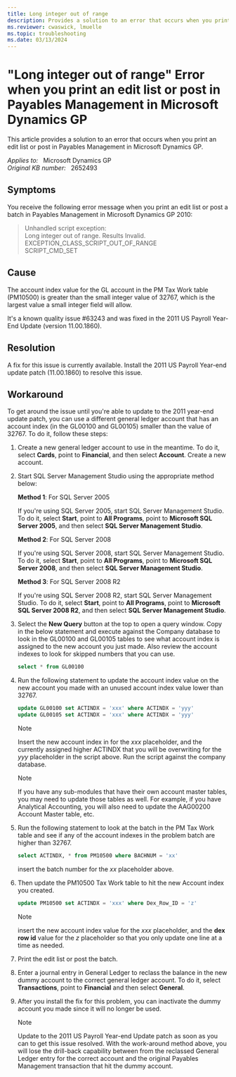 ```yaml
---
title: Long integer out of range
description: Provides a solution to an error that occurs when you print an edit list or post in Payables Management in Microsoft Dynamics GP.
ms.reviewer: cwaswick, lmuelle
ms.topic: troubleshooting
ms.date: 03/13/2024
---
```

# "Long integer out of range" Error when you print an edit list or post in Payables Management in Microsoft Dynamics GP

This article provides a solution to an error that occurs when you print an edit list or post in Payables Management in Microsoft Dynamics GP.

_Applies to:_ &nbsp; Microsoft Dynamics GP  
_Original KB number:_ &nbsp; 2652493

## Symptoms

You receive the following error message when you print an edit list or post a batch in Payables Management in Microsoft Dynamics GP 2010:

> Unhandled script exception:  
Long integer out of range. Results Invalid.  
EXCEPTION_CLASS_SCRIPT_OUT_OF_RANGE  
SCRIPT_CMD_SET

## Cause

The account index value for the GL account in the PM Tax Work table (PM10500) is greater than the small integer value of 32767, which is the largest value a small integer field will allow.

It's a known quality issue #63243 and was fixed in the 2011 US Payroll Year-End Update (version 11.00.1860).

## Resolution

A fix for this issue is currently available. Install the 2011 US Payroll Year-end update patch (11.00.1860) to resolve this issue.

## Workaround

To get around the issue until you're able to update to the 2011 year-end update patch, you can use a different general ledger account that has an account index (in the GL00100 and GL00105) smaller than the value of 32767. To do it, follow these steps:

1. Create a new general ledger account to use in the meantime. To do it, select **Cards**, point to **Financial**, and then select **Account**. Create a new account.

2. Start SQL Server Management Studio using the appropriate method below:

    **Method 1**: For SQL Server 2005

    If you're using SQL Server 2005, start SQL Server Management Studio. To do it, select **Start**, point to **All Programs**, point to **Microsoft SQL Server 2005**, and then select **SQL Server Management Studio**.

    **Method 2**: For SQL Server 2008

    If you're using SQL Server 2008, start SQL Server Management Studio. To do it, select **Start**, point to **All Programs**, point to **Microsoft SQL Server 2008**, and then select **SQL Server Management Studio**.

    **Method 3**: For SQL Server 2008 R2

    If you're using SQL Server 2008 R2, start SQL Server Management Studio. To do it, select **Start**, point to **All Programs**, point to **Microsoft SQL Server 2008 R2**, and then select **SQL Server Management Studio**.

3. Select the **New Query** button at the top to open a query window. Copy in the below statement and execute against the Company database to look in the GL00100 and GL00105 tables to see what account index is assigned to the new account you just made. Also review the account indexes to look for skipped numbers that you can use.

    ```sql
    select * from GL00100
    ```

4. Run the following statement to update the account index value on the new account you made with an unused account index value lower than 32767.

    ```sql
    update GL00100 set ACTINDX = 'xxx' where ACTINDX = 'yyy'
    update GL00105 set ACTINDX = 'xxx' where ACTINDX = 'yyy'
    ```

    > [!NOTE]
    > Insert the new account index in for the *xxx* placeholder, and the currently assigned higher ACTINDX that you will be overwriting for the *yyy* placeholder in the script above. Run the script against the company database.

    > [!NOTE]
    > If you have any sub-modules that have their own account master tables, you may need to update those tables as well. For example, if you have Analytical Accounting, you will also need to update the AAG00200 Account Master table, etc.

5. Run the following statement to look at the batch in the PM Tax Work table and see if any of the account indexes in the problem batch are higher than 32767.

    ```sql
    select ACTINDX, * from PM10500 where BACHNUM = 'xx'
    ```

    insert the batch number for the *xx* placeholder above.

6. Then update the PM10500 Tax Work table to hit the new Account index you created.

    ```sql
    update PM10500 set ACTINDX = 'xxx' where Dex_Row_ID = 'z'
    ```

    > [!NOTE]
    > insert the new account index value for the *xxx* placeholder, and the **dex row id** value for the *z* placeholder so that you only update one line at a time as needed.

7. Print the edit list or post the batch.

8. Enter a journal entry in General Ledger to reclass the balance in the new dummy account to the correct general ledger account. To do it, select **Transactions**, point to **Financial** and then select **General**.

9. After you install the fix for this problem, you can inactivate the dummy account you made since it will no longer be used.

    > [!NOTE]
    > Update to the 2011 US Payroll Year-end Update patch as soon as you can to get this issue resolved. With the work-around method above, you will lose the drill-back capability between from the reclassed General Ledger entry for the correct account and the original Payables Management transaction that hit the dummy account.
